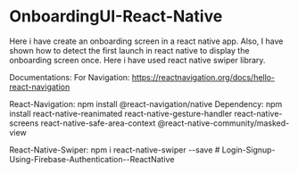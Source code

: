﻿# OnboardingUI-React-Native
Here i have create an onboarding screen in a react native app. Also, I have shown how to detect the first launch in react native to display the onboarding screen once. Here i have used react native swiper library.

Documentations:
For Navigation: https://reactnavigation.org/docs/hello-react-navigation


React-Navigation:
npm install @react-navigation/native
Dependency: 
npm install react-native-reanimated react-native-gesture-handler react-native-screens react-native-safe-area-context @react-native-community/masked-view

React-Native-Swiper:
npm i react-native-swiper --save
#   L o g i n - S i g n u p - U s i n g - F i r e b a s e - A u t h e n t i c a t i o n - - R e a c t N a t i v e  
 